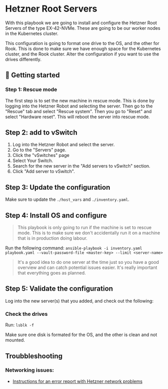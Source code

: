 # Hetzner Root Servers
With this playbook we are going to install and configure the Hetzner Root Servers of the type EX-42-NVMe. These are going to be our worker nodes in the Kubernetes cluster.

This configuration is going to format one drive to the OS, and the other for Rook. This is done to make sure we have enough space for the Kubernetes cluster, and the Rook cluster. Alter the configuration if you want to use the drives differently.

## 🚀 Getting started

### Step 1: Rescue mode
The first step is to set the new machine in rescue mode. This is done by logging into the Hetzner Robot and selecting the server. Then go to the "Rescue" tab and select "Rescue system". Then you go to "Reset" and select "Hardware reset". This will reboot the server into rescue mode.

## Step 2: add to vSwitch
1. Log into the Hetzner Robot and select the server.
2. Go to the "Servers" page.
3. Click the "vSwitches" page
4. Select Your Switch.
5. Search for the new server in the "Add servers to vSwitch" section.
6. Click "Add server to vSwitch".

## Step 3: Update the configuration 
Make sure to update the `./host_vars` and `./inventory.yaml`.

## Step 4: Install OS and configure
> This playbook is only going to run if the machine is set to rescue mode. This is to make sure we don't accidentally run it on a machine that is in production doing labour.

Run the following command:
`ansible-playbook -i inventory.yaml playbook.yaml --vault-password-file <master-key> --limit <server-name>`

> It's a good idea to do one server at the time just so you have a good overview and can catch potential issues easier. It's really important that everything goes as planned.

## Step 5: Validate the configuration
Log into the new server(s) that you added, and check out the following:

### Check the drives
Run: `lsblk -f`

Make sure one disk is formated for the OS, and the other is clean and not mounted.

## Troubbleshooting

### Networking issues:
- [Instructions for an error report with Hetzner network problems](https://docs.hetzner.com/robot/dedicated-server/troubleshooting/network-diagnosis-and-report-to-hetzner/)